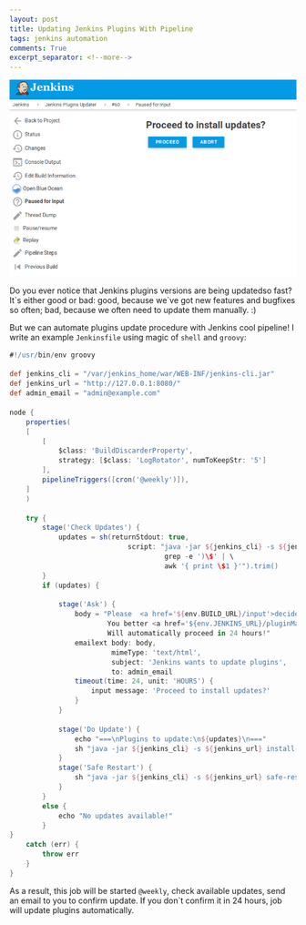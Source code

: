 ```yaml
---
layout: post
title: Updating Jenkins Plugins With Pipeline
tags: jenkins automation
comments: True
excerpt_separator: <!--more-->
---
```


![Question](/images/update_ask.png)

Do you ever notice that Jenkins plugins versions are being updatedso fast? It\`s either good or bad: good, because we`ve got new features and bugfixes so often; bad, because we often need to update them manually. :)

But we can automate plugins update procedure with Jenkins cool pipeline! I write an example `Jenkinsfile` using magic of `shell` and `groovy`:

```groovy
#!/usr/bin/env groovy

def jenkins_cli = "/var/jenkins_home/war/WEB-INF/jenkins-cli.jar"
def jenkins_url = "http://127.0.0.1:8080/"
def admin_email = "admin@example.com"

node {
    properties(
    [
        [
            $class: 'BuildDiscarderProperty',
            strategy: [$class: 'LogRotator', numToKeepStr: '5']
        ],
        pipelineTriggers([cron('@weekly')]),
    ]
    )

    try {
        stage('Check Updates') {
            updates = sh(returnStdout: true,
                             script: "java -jar ${jenkins_cli} -s ${jenkins_url} list-plugins | \
                                      grep -e ')\$' | \
                                      awk '{ print \$1 }'").trim()
        }
        if (updates) {
            
            stage('Ask') {
                body = "Please  <a href='${env.BUILD_URL}/input'>decide</a> what to do.<br> \
                        You better <a href='${env.JENKINS_URL}/pluginManager'>look</a> at plugins</a> before updating.<br> \
                        Will automatically proceed in 24 hours!"
                emailext body: body,
                         mimeType: 'text/html',
                         subject: 'Jenkins wants to update plugins',
                         to: admin_email
                timeout(time: 24, unit: 'HOURS') {
                    input message: 'Proceed to install updates?'
                }
            }
            
            stage('Do Update') {
                echo "===\nPlugins to update:\n${updates}\n==="
                sh "java -jar ${jenkins_cli} -s ${jenkins_url} install-plugin ${updates}"
            }
            stage('Safe Restart') {
                sh "java -jar ${jenkins_cli} -s ${jenkins_url} safe-restart"
            }
        }
        else {
            echo "No updates available!"
        }
}
    catch (err) {
        throw err
    }
}
```

As a result, this job will be started `@weekly`, check available updates, send an email to you to confirm update. If you don\`t confirm it in 24 hours, job will update plugins automatically.

